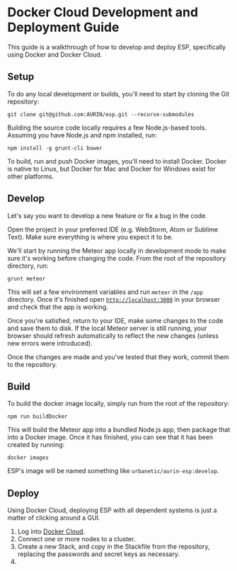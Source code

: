 # Docker Cloud Development and Deployment Guide

This guide is a walkthrough of how to develop and deploy ESP, specifically using Docker and Docker
Cloud.

## Setup

To do any local development or builds, you'll need to start by cloning the Git repository:

    git clone git@github.com:AURIN/esp.git --recurse-submodules

Building the source code locally requires a few Node.js-based tools. Assuming you have Node.js and
npm installed, run:

    npm install -g grunt-cli bower

To build, run and push Docker images, you'll need to install Docker. Docker is native to Linux, but
Docker for Mac and Docker for Windows exist for other platforms.

## Develop

Let's say you want to develop a new feature or fix a bug in the code.

Open the project in your preferred IDE (e.g. WebStorm, Atom or Sublime Text). Make sure everything
is where you expect it to be.

We'll start by running the Meteor app locally in development mode to make sure it's working before
changing the code. From the root of the repository directory, run:

    grunt meteor

This will set a few environment variables and run `meteor` in the `/app` directory. Once it's
finished open [`http://localhost:3000`](http://localhost:3000) in your browser and check that the
app is working.

Once you're satisfied, return to your IDE, make some changes to the code and save them to disk. If
the local Meteor server is still running, your browser should refresh automatically to reflect the
new changes (unless new errors were introduced).

Once the changes are made and you've tested that they work, commit them to the repository.

## Build

To build the docker image locally, simply run from the root of the repository:

    npm run buildDocker

This will build the Meteor app into a bundled Node.js app, then package that into a Docker image.
Once it has finished, you can see that it has been created by running:

    docker images

ESP's image will be named something like `urbanetic/aurin-esp:develop`.

## Deploy

Using Docker Cloud, deploying ESP with all dependent systems is just a matter of clicking around a
GUI.

1. Log into [Docker Cloud][dcloud].
2. Connect one or more nodes to a cluster.
3. Create a new Stack, and copy in the Stackfile from the repository, replacing the passwords and
   secret keys as necessary.
4.

[dcloud]: https://cloud.docker.com
